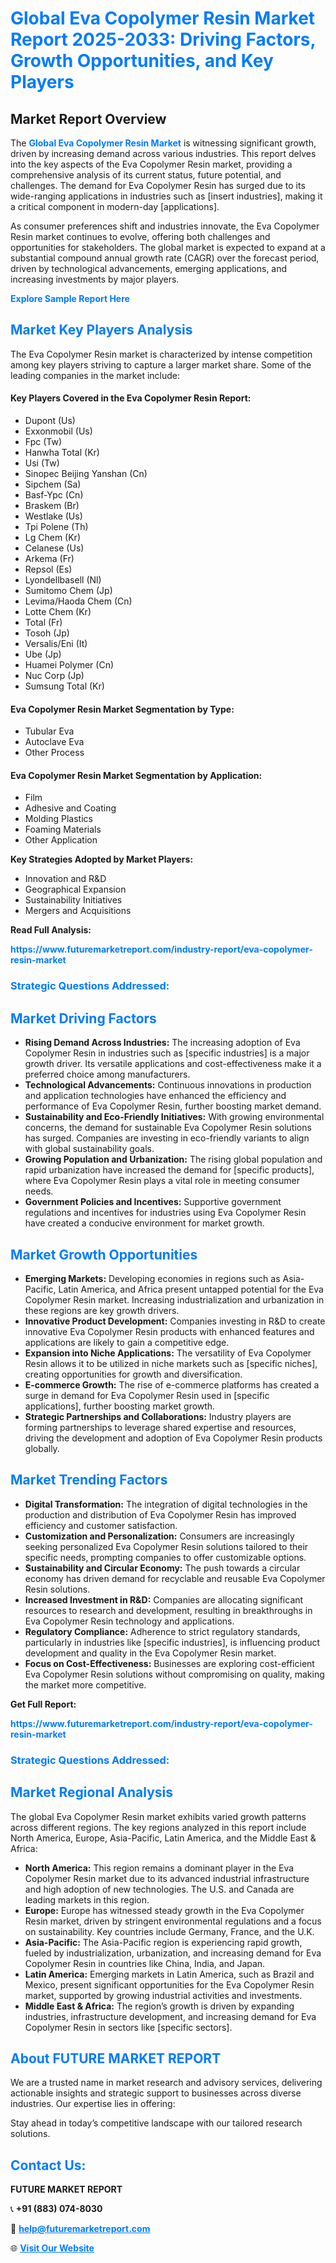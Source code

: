 <h1 style="color: #007BFF;">Global Eva Copolymer Resin Market Report 2025-2033: Driving Factors, Growth Opportunities, and Key Players</h1>

<section id="overview">
<h2>Market Report Overview</h2>
<p>The <a href="https://www.futuremarketreport.com/industry-report/eva-copolymer-resin-market" style="color: #007BFF; text-decoration: none;"><strong>Global Eva Copolymer Resin Market</strong></a> is witnessing significant growth, driven by increasing demand across various industries. This report delves into the key aspects of the Eva Copolymer Resin market, providing a comprehensive analysis of its current status, future potential, and challenges. The demand for Eva Copolymer Resin has surged due to its wide-ranging applications in industries such as [insert industries], making it a critical component in modern-day [applications].</p>
<p>As consumer preferences shift and industries innovate, the Eva Copolymer Resin market continues to evolve, offering both challenges and opportunities for stakeholders. The global market is expected to expand at a substantial compound annual growth rate (CAGR) over the forecast period, driven by technological advancements, emerging applications, and increasing investments by major players.</p>
</section>

<section id="overview">
<p><a href="https://www.futuremarketreport.com/request-sample/reportId=30801" style="color: #007BFF; text-decoration: none;"><strong>Explore Sample Report Here</strong></a></p>
</section>

<section id="key-players">
<h2 style="color: #007BFF;">Market Key Players Analysis</h2>
<p>The Eva Copolymer Resin market is characterized by intense competition among key players striving to capture a larger market share. Some of the leading companies in the market include:</p>
<h4>Key Players Covered in the Eva Copolymer Resin Report:</h4>
<ul><li>Dupont (Us)</li><li>Exxonmobil (Us)</li><li>Fpc (Tw)</li><li>Hanwha Total (Kr)</li><li>Usi (Tw)</li><li>Sinopec Beijing Yanshan (Cn)</li><li>Sipchem (Sa)</li><li>Basf-Ypc (Cn)</li><li>Braskem (Br)</li><li>Westlake (Us)</li><li>Tpi Polene (Th)</li><li>Lg Chem (Kr)</li><li>Celanese (Us)</li><li>Arkema (Fr)</li><li>Repsol (Es)</li><li>Lyondellbasell (Nl)</li><li>Sumitomo Chem (Jp)</li><li>Levima/Haoda Chem (Cn)</li><li>Lotte Chem (Kr)</li><li>Total (Fr)</li><li>Tosoh (Jp)</li><li>Versalis/Eni (It)</li><li>Ube (Jp)</li><li>Huamei Polymer (Cn)</li><li>Nuc Corp (Jp)</li><li>Sumsung Total (Kr)</li></ul>
<h4>Eva Copolymer Resin Market Segmentation by Type:</h4>
<ul><li>Tubular Eva</li><li>Autoclave Eva</li><li>Other Process</li></ul>

<h4>Eva Copolymer Resin Market Segmentation by Application:</h4>
<ul><li>Film</li><li>Adhesive and Coating</li><li>Molding Plastics</li><li>Foaming Materials</li><li>Other Application</li></ul>
<p><strong>Key Strategies Adopted by Market Players:</strong></p>
<ul>
<li>Innovation and R&D</li>
<li>Geographical Expansion</li>
<li>Sustainability Initiatives</li>
<li>Mergers and Acquisitions</li>
</ul>
</section>

<section>
<p><strong>Read Full Analysis: </strong></p><a href="https://www.futuremarketreport.com/industry-report/eva-copolymer-resin-market" style="color: #007BFF; text-decoration: none;"><strong>https://www.futuremarketreport.com/industry-report/eva-copolymer-resin-market</strong></a>
<h3 style="color: #007BFF;">Strategic Questions Addressed:</h3>
</section>

<section id="driving-factors">
<h2 style="color: #007BFF;">Market Driving Factors</h2>
<ul>
<li><strong>Rising Demand Across Industries:</strong> The increasing adoption of Eva Copolymer Resin in industries such as [specific industries] is a major growth driver. Its versatile applications and cost-effectiveness make it a preferred choice among manufacturers.</li>
<li><strong>Technological Advancements:</strong> Continuous innovations in production and application technologies have enhanced the efficiency and performance of Eva Copolymer Resin, further boosting market demand.</li>
<li><strong>Sustainability and Eco-Friendly Initiatives:</strong> With growing environmental concerns, the demand for sustainable Eva Copolymer Resin solutions has surged. Companies are investing in eco-friendly variants to align with global sustainability goals.</li>
<li><strong>Growing Population and Urbanization:</strong> The rising global population and rapid urbanization have increased the demand for [specific products], where Eva Copolymer Resin plays a vital role in meeting consumer needs.</li>
<li><strong>Government Policies and Incentives:</strong> Supportive government regulations and incentives for industries using Eva Copolymer Resin have created a conducive environment for market growth.</li>
</ul>
</section>

<section id="growth-opportunities">
<h2 style="color: #007BFF;">Market Growth Opportunities</h2>
<ul>
<li><strong>Emerging Markets:</strong> Developing economies in regions such as Asia-Pacific, Latin America, and Africa present untapped potential for the Eva Copolymer Resin market. Increasing industrialization and urbanization in these regions are key growth drivers.</li>
<li><strong>Innovative Product Development:</strong> Companies investing in R&D to create innovative Eva Copolymer Resin products with enhanced features and applications are likely to gain a competitive edge.</li>
<li><strong>Expansion into Niche Applications:</strong> The versatility of Eva Copolymer Resin allows it to be utilized in niche markets such as [specific niches], creating opportunities for growth and diversification.</li>
<li><strong>E-commerce Growth:</strong> The rise of e-commerce platforms has created a surge in demand for Eva Copolymer Resin used in [specific applications], further boosting market growth.</li>
<li><strong>Strategic Partnerships and Collaborations:</strong> Industry players are forming partnerships to leverage shared expertise and resources, driving the development and adoption of Eva Copolymer Resin products globally.</li>
</ul>
</section>

<section id="trending-factors">
<h2 style="color: #007BFF;">Market Trending Factors</h2>
<ul>
<li><strong>Digital Transformation:</strong> The integration of digital technologies in the production and distribution of Eva Copolymer Resin has improved efficiency and customer satisfaction.</li>
<li><strong>Customization and Personalization:</strong> Consumers are increasingly seeking personalized Eva Copolymer Resin solutions tailored to their specific needs, prompting companies to offer customizable options.</li>
<li><strong>Sustainability and Circular Economy:</strong> The push towards a circular economy has driven demand for recyclable and reusable Eva Copolymer Resin solutions.</li>
<li><strong>Increased Investment in R&D:</strong> Companies are allocating significant resources to research and development, resulting in breakthroughs in Eva Copolymer Resin technology and applications.</li>
<li><strong>Regulatory Compliance:</strong> Adherence to strict regulatory standards, particularly in industries like [specific industries], is influencing product development and quality in the Eva Copolymer Resin market.</li>
<li><strong>Focus on Cost-Effectiveness:</strong> Businesses are exploring cost-efficient Eva Copolymer Resin solutions without compromising on quality, making the market more competitive.</li>
</ul>
</section>

<section>
<p><strong>Get Full Report: </strong></p><a href="https://www.futuremarketreport.com/industry-report/eva-copolymer-resin-market" style="color: #007BFF; text-decoration: none;"><strong>https://www.futuremarketreport.com/industry-report/eva-copolymer-resin-market</strong></a>
<h3 style="color: #007BFF;">Strategic Questions Addressed:</h3>
</section>


<section id="regional-analysis">
<h2 style="color: #007BFF;">Market Regional Analysis</h2>
<p>The global Eva Copolymer Resin market exhibits varied growth patterns across different regions. The key regions analyzed in this report include North America, Europe, Asia-Pacific, Latin America, and the Middle East & Africa:</p>
<ul>
<li><strong>North America:</strong> This region remains a dominant player in the Eva Copolymer Resin market due to its advanced industrial infrastructure and high adoption of new technologies. The U.S. and Canada are leading markets in this region.</li>
<li><strong>Europe:</strong> Europe has witnessed steady growth in the Eva Copolymer Resin market, driven by stringent environmental regulations and a focus on sustainability. Key countries include Germany, France, and the U.K.</li>
<li><strong>Asia-Pacific:</strong> The Asia-Pacific region is experiencing rapid growth, fueled by industrialization, urbanization, and increasing demand for Eva Copolymer Resin in countries like China, India, and Japan.</li>
<li><strong>Latin America:</strong> Emerging markets in Latin America, such as Brazil and Mexico, present significant opportunities for the Eva Copolymer Resin market, supported by growing industrial activities and investments.</li>
<li><strong>Middle East & Africa:</strong> The region’s growth is driven by expanding industries, infrastructure development, and increasing demand for Eva Copolymer Resin in sectors like [specific sectors].</li>
</ul>
</section>

<footer>
<h2 style="color: #007BFF;">About FUTURE MARKET REPORT</h2>
<p>We are a trusted name in market research and advisory services, delivering actionable insights and strategic support to businesses across diverse industries. Our expertise lies in offering:</p>

<p>Stay ahead in today’s competitive landscape with our tailored research solutions.</p>

<h2 style="color: #007BFF;">Contact Us:</h2>
<p><strong>FUTURE MARKET REPORT</strong></p>
<p>📞 <strong>+91 (883) 074-8030</strong></p>
<p>📧 <strong><a href="mailto:help@futuremarketreport.com" style="color: #007BFF;">help@futuremarketreport.com</a></strong></p>
<p>🌐 <strong><a href="https://www.futuremarketreport.com/" style="color: #007BFF;">Visit Our Website</a></strong></p>
</footer>